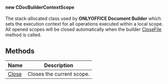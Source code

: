 #### new CDocBuilderContextScope

The stack-allocated class used by **ONLYOFFICE Document Builder** which sets the execution context for all operations executed within a local scope. All opened scopes will be closed automatically when the builder [CloseFile](/docbuilder/integrationapi/net/cdocbuilder/closefile) method is called.

## Methods

| Name                                                                  | Description               |
| --------------------------------------------------------------------- | ------------------------- |
| [Close](/docbuilder/integrationapi/net/cdocbuildercontextscope/close) | Closes the current scope. |
